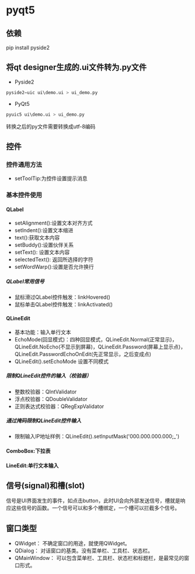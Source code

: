 # pyqt5

## 依赖
pip install pyside2

## 将qt designer生成的.ui文件转为.py文件
- Pyside2
```python
pyside2−uic ui\demo.ui > ui_demo.py
```

- PyQt5
```python
pyuic5 ui\demo.ui > ui_demo.py
```
转换之后的py文件需要转换成utf-8编码

## 控件
### 控件通用方法
- setToolTip:为控件设置提示消息

### 基本控件使用
#### QLabel
- setAlignment():设置文本对齐方式
- setIndent():设置文本缩进
- text():获取文本内容
- setBuddy():设置伙伴关系
- setText(): 设置文本内容
- selectedText(): 返回所选择的字符
- setWordWarp():设置是否允许换行
##### QLabel常用信号
- 鼠标滑过QLabel控件触发：linkHovered()
- 鼠标单击QLabel控件触发：linkActivated()

#### QLineEdit
- 基本功能：输入单行文本
- EchoMode(回显模式)：四种回显模式，QLineEdit.Normal(正常显示)，QLineEdit.NoEcho(不显示到屏幕)，QLineEdit.Password(屏幕上显示点)，QLineEdit.PasswordEchoOnEdit(先正常显示，之后变成点)
- QLineEdit().setEchoMode 设置不同模式
##### 限制QLineEdit控件的输入（校验器）
- 整数校验器：QIntValidator
- 浮点校验器：QDoubleValidator
- 正则表达式校验器：QRegExpValidator
##### 通过掩码限制QLineEdit控件输入
- 限制输入IP地址样例：QLineEdit().setInputMask('000.000.000.000;_')

#### ComboBox:下拉表
#### LineEdit:单行文本输入

## 信号(signal)和槽(slot)

信号是UI界面发生的事件，如点击button，此时UI会向外部发送信号，槽就是响应这些信号的函数。一个信号可以和多个槽绑定，一个槽可以拦截多个信号。


## 窗口类型
- QWidget：
不确定窗口的用途，就使用QWidget。
- QDialog：
对话窗口的基类。没有菜单栏、工具栏、状态栏。
- QMainWindow：
可以包含菜单栏、工具栏、状态栏和标题栏，是最常见的窗口形式。
